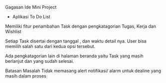 Gagasan Ide Mini Project

- Aplikasi To Do List
 
 Memiliki fitur penambahan Task dengan pengkatagorian Tugas, Kerja dan Wishlist 

 Setiap Task disertai dengan tanggal , dan waktu detail nya. User bisa memilih salah satu dari kedua opsi tersebut.

 Ada pengkatagorian lain di halaman beranda yaitu Task yang masih berlanjut dan yang sudah selesai.

 Batasan Masalah
 Tidak memasang alert notifikasi/ alarm untuk dealine yang masih dalam proses